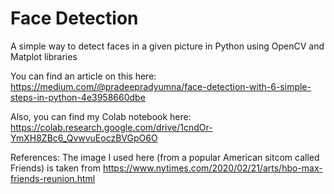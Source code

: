 # Face Detection
 A simple way to detect faces in a given picture in Python using OpenCV and Matplot libraries  
 
 You can find an article on this here: https://medium.com/@pradeepradyumna/face-detection-with-6-simple-steps-in-python-4e3958660dbe
 
 Also, you can find my Colab notebook here: https://colab.research.google.com/drive/1cndOr-YmXH8ZBc6_QvwvuEoczBVGpO6O
 
 References:
 The image I used here (from a popular American sitcom called Friends) is taken from https://www.nytimes.com/2020/02/21/arts/hbo-max-friends-reunion.html
